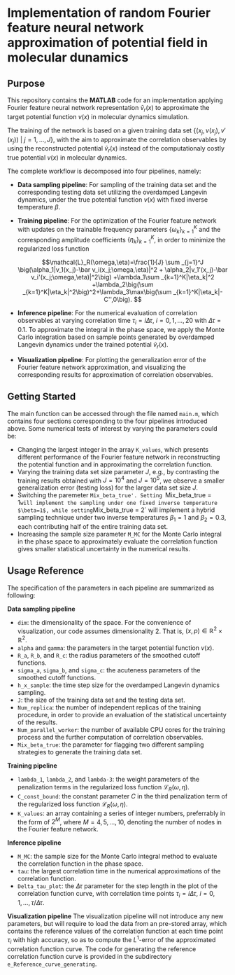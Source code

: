 # Implementation of random Fourier feature neural network approximation of potential field in molecular dunamics

## Purpose

This repository contains the **MATLAB** code for an implementation applying Fourier feature neural network representation $\bar{v}_r(x)$ to approximate the target potential function $v(x)$ in molecular dynamics simulation. 

The training of the network is based on a given training data set $`\big\{ \big(x_j,v(x_j), v'(x_j)\big)\ |\ j=1,\ldots,J \big\}`$, with the aim to approximate the correlation observables by using the reconstructed potential $\bar{v}_r(x)$ instead of the computationaly costly true potential $v(x)$ in molecular dynamics.

The complete workflow is decomposed into four pipelines, namely: 
* **Data sampling pipeline**: For sampling of the training data set and the corresponding testing data set utilizing the overdamped Langevin dynamics, under the true potential function $v(x)$ with fixed inverse temperature $\beta$.
* **Training pipeline**: For the optimization of the Fourier feature network with updates on the trainable frequency parameters $`\{\omega_k\}_{k=1}^K`$ and the corresponding amplitude coefficients $`\{\eta_k\}_{k=1}^K`$, in order to minimize the regularized loss function

  $$\mathcal{L}_R(\omega,\eta)=\frac{1}{J} \sum _{j=1}^J \big(\alpha_1|v_1(x_j)-\bar v_i(x_j;\omega,\eta)|^2 + \alpha_2|v_1'(x_j)-\bar v_i'(x_j;\omega,\eta)|^2\big) +\lambda_1\sum _{k=1}^K|\eta_k|^2  +\lambda_2\big(\sum _{k=1}^K|\eta_k|^2\big)^2+\lambda_3\max\big(\sum _{k=1}^K|\eta_k|-C'',0\big). $$

* **Inference pipeline**: For the numerical evaluation of correlation observables at varying correlation time $\tau_i=i \Delta \tau$, $i=0,1,\dots,20$ with $\Delta \tau=0.1$. To approximate the integral in the phase space, we apply the Monte Carlo integration based on sample points generated by overdamped Langevin dynamics under the trained potential $\bar{v}_r(x)$.
*  **Visualization pipeline**: For plotting the generalization error of the Fourier feature network approximation, and visualizing the corresponding results for approximation of correlation observables.
  
## Getting Started

The main function can be accessed through the file named `main.m`, which contains four sections corresponding to the four pipelines introduced above. 
Some numerical tests of interest by varying the parameters could be:
* Changing the largest integer in the array `K_values`, which presents different performance of the Fourier feature network in reconstructing the potential function and in approximating the correlation function.
* Varying the training data set size parameter $J$, e.g., by contrasting the training results obtained with $J=10^4$ and $J=10^5$, we observe a smaller generalization error (testing loss) for the larger data set size $J$.
* Switching the paremeter `Mix_beta_true'. Setting `Mix_beta_true = 1` will implement the sampling under one fixed inverse temperature $\beta=1$, while setting `Mix_beta_true = 2` will implement a hybrid sampling technique under two inverse temperatures $\beta_1=1$ and $\beta_2=0.3$, each contributing half of the entire training data set.
* Increasing the sample size parameter `M_MC` for the Monte Carlo integral in the phase space to approximately evaluate the correlation function gives smaller statistical uncertainty in the numerical results.


## Usage Reference
The specification of the parameters in each pipeline are summarized as following:

**Data sampling pipeline**
*  `dim`:                                   the dimensionality of the space. For the convenience of visualization, our code assumes dimensionality 2. That is, $(x,p)\in\mathbb{R}^2\times \mathbb{R}^2$.
*  `alpha` and `gamma`:                     the parameters in the target potential function $v(x)$.
*  `R_a`, `R_b`, and `R_c`:                 the radius parameters of the smoothed cutoff functions.
*  `sigma_a`, `sigma_b`, and `sigma_c`:     the acuteness parameters of the smoothed cutoff functions.
*  `h_x_sample`:                            the time step size for the overdamped Langevin dynamics sampling.
*  `J`:                                     the size of the training data set and the testing data set.
*  `Num_replica`:                           the number of independent replicas of the training procedure, in order to provide an evaluation of the statistical uncertainty of the results.
*  `Num_parallel_worker`:                   the number of available CPU cores for the training process and the further computation of correlation observables.
*  `Mix_beta_true`:                         the parameter for flagging two different sampling strategies to generate the training data set. 

**Training pipeline**
*  `lambda_1`, `lambda_2`, and `lambda-3`:  the weight parameters of the penalization terms in the regularized loss function $\mathcal{L}_R(\omega, \eta)$.
*  `C_const_bound`:                         the constant parameter $C$ in the third penalization term of the regularized loss function $\mathcal{L}_R(\omega, \eta)$.
*  `K_values`:                              an array containing a series of integer numbers, preferrably in the form of $2^M$, where $M=4,5,\dots,10$, denoting the number of nodes in the Fourier feature network.

**Inference pipeline**
* `M_MC`:                                   the sample size for the Monte Carlo integral method to evaluate the correlation function in the phase space.
* `tau`:                                    the largest correlation time in the numerical approximations of the correlation function.
* `Delta_tau_plot`:                         the $\Delta \tau$ parameter for the step length in the plot of the correlation function curve, with correlation time points $\tau_i=i \Delta \tau$, $i=0,1,\dots,\tau/\Delta\tau$.

**Visualization pipeline**
The visualization pipeline will not introduce any new parameters, but will require to load the data from an pre-stored array, which contains the reference values of the correlation function at each time point $\tau_i$ with high accuracy, so as to compute the $L^1$-error of the approximated correlation function curve. The code for generating the reference correlation function curve is provided in the subdirectory `e_Reference_curve_generating`.


 
